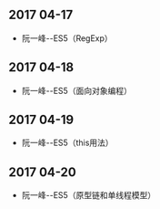 ## 2017 04-17
* 阮一峰--ES5（RegExp）

## 2017 04-18
* 阮一峰--ES5（面向对象编程）

## 2017 04-19
* 阮一峰--ES5（this用法）

## 2017 04-20
* 阮一峰--ES5（原型链和单线程模型）

